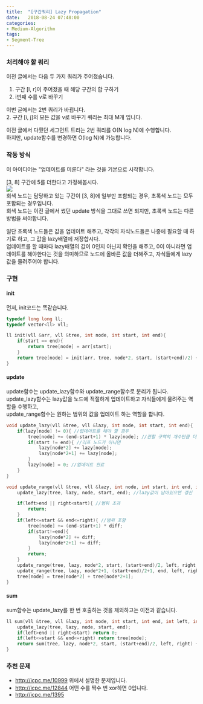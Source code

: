 ```yaml
---
title:  "[구간쿼리] Lazy Propagation"
date:   2018-08-24 07:48:00
categories:
- Medium-Algorithm
tags:
- Segment-Tree
---
```


### 처리해야 할 쿼리
이전 글에서는 다음 두 가지 쿼리가 주어졌습니다.<br>
1. 구간 [l, r]이 주어졌을 때 해당 구간의 합 구하기
2. i번째 수를 v로 바꾸기

이번 글에서는 2번 쿼리가 바뀝니다.<br>
2. 구간 [i, j]의 모든 값을 v로 바꾸기
쿼리는 최대 M개 입니다.

이전 글에서 다뤘던 세그먼트 트리는 2번 쿼리를 O(N log N)에 수행합니다.<br>
하지만, update함수를 변경하면 O(log N)에 가능합니다.

### 작동 방식
이 아이디어는 "업데이트를 미룬다" 라는 것을 기본으로 시작합니다.

[3, 8] 구간에 5를 더한다고 가정해봅시다.<br>
<img src = "https://i.imgur.com/ss1lCad.png"><br>
회색 노드는 담당하고 있는 구간이 [3, 8]에 일부만 포함되는 경우, 초록색 노드는 모두 포함되는 경우입니다.<br>
회색 노드는 이전 글에서 썼던 update 방식을 그대로 쓰면 되지만, 초록색 노드는 다른 방법을 써야합니다.

일단 초록색 노드들은 값을 업데이트 해주고, 각각의 자식노드들은 나중에 필요할 때 하기로 하고, 그 값을 lazy배열에 저장합시다.<br>
업데이트를 할 때마다 lazy배열의 값이 0인지 아닌지 확인을 해주고, 0이 아니라면 업데이트를 해야한다는 것을 의미하므로 노드에 올바른 값을 더해주고, 자식들에게 lazy값을 물려주어야 합니다.

### 구현

#### init
먼저, init코드는 똑같습니다.
```cpp
typedef long long ll;
typedef vector<ll> vll;

ll init(vll &arr, vll &tree, int node, int start, int end){
    if(start == end){
        return tree[node] = arr[start];
    }
    return tree[node] = init(arr, tree, node*2, start, (start+end)/2) + init(arr, tree, node*2+1, (start+end)/2+1, end);
}
```

#### update
update함수는 update_lazy함수와 update_range함수로 분리가 됩니다.<br>
update_lazy함수는 lazy값을 노드에 적절하게 업데이트하고 자식들에게 물려주는 역할을 수행하고,<br>
update_range함수는 원하는 범위의 값을 업데이트 하는 역할을 합니다.
```cpp
void update_lazy(vll &tree, vll &lazy, int node, int start, int end){
    if(lazy[node] != 0){ //업데이트를 해야 할 경우
        tree[node] += (end-start+1) * lazy[node]; //관할 구역의 개수만큼 더함
        if(start != end){ //리프 노드가 아니면
            lazy[node*2] += lazy[node];
            lazy[node*2+1] += lazy[node];
        }
        lazy[node] = 0; //업데이트 완료
    }
}

void update_range(vll &tree, vll &lazy, int node, int start, int end, int left, int right, ll diff){
    update_lazy(tree, lazy, node, start, end); //lazy값이 남아있으면 갱신

    if(left>end || right<start){ //범위 초과
        return;
    }
    if(left<=start && end<=right){ //범위 포함
        tree[node] += (end-start+1) * diff;
        if(start!=end){
            lazy[node*2] += diff;
            lazy[node*2+1] += diff;
        }
        return;
    }
    update_range(tree, lazy, node*2, start, (start+end)/2, left, right, diff);
    update_range(tree, lazy, node*2+1, (start+end)/2+1, end, left, right, diff);
    tree[node] = tree[node*2] + tree[node*2+1];
}
```

#### sum
sum함수는 update_lazy를 한 번 호출하는 것을 제외하고는 이전과 같습니다.
```cpp
ll sum(vll &tree, vll &lazy, int node, int start, int end, int left, int right){
    update_lazy(tree, lazy, node, start, end);
    if(left>end || right<start) return 0;
    if(left<=start && end<=right) return tree[node];
    return sum(tree, lazy, node*2, start, (start+end)/2, left, right) + sum(tree, lazy, node*2+1, (start+end)/2+1, end, left, right);
}
```

### 추천 문제
* http://icpc.me/10999 위에서 설명한 문제입니다.
* http://icpc.me/12844 어떤 수를 짝수 번 xor하면 0입니다.
* http://icpc.me/1395
